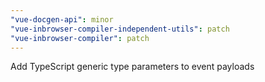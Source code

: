```yaml
---
"vue-docgen-api": minor
"vue-inbrowser-compiler-independent-utils": patch
"vue-inbrowser-compiler": patch
---
```


Add TypeScript generic type parameters to event payloads

